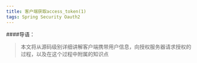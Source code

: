 ```yaml
---
title: 客户端获取access_token(1)
tags: Spring Security Oauth2
---
```

####导语：
> 本文将从源码级别详细讲解客户端携带用户信息，向授权服务器请求授权的过程，以及在这个过程中附属的知识点


